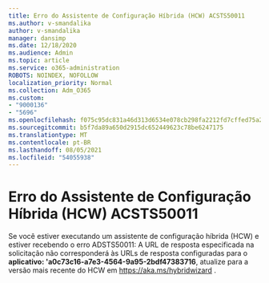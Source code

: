 ```yaml
---
title: Erro do Assistente de Configuração Híbrida (HCW) ACSTS50011
ms.author: v-smandalika
author: v-smandalika
manager: dansimp
ms.date: 12/18/2020
ms.audience: Admin
ms.topic: article
ms.service: o365-administration
ROBOTS: NOINDEX, NOFOLLOW
localization_priority: Normal
ms.collection: Adm_O365
ms.custom:
- "9000136"
- "5696"
ms.openlocfilehash: f075c95dc831a46d313d6534e078cb298fa2212fd7cffed75a2953e7e80603a9
ms.sourcegitcommit: b5f7da89a650d2915dc652449623c78be6247175
ms.translationtype: MT
ms.contentlocale: pt-BR
ms.lasthandoff: 08/05/2021
ms.locfileid: "54055938"
---
```

# <a name="hybrid-configuration-wizard-hcw-error-acsts50011"></a>Erro do Assistente de Configuração Híbrida (HCW) ACSTS50011

Se você estiver executando um assistente de configuração híbrida (HCW) e estiver recebendo o erro ADSTS50011: A URL de resposta especificada na solicitação não corresponderá às URLs de resposta configuradas para o **aplicativo: 'a0c73c16-a7e3-4564-9a95-2bdf47383716**, atualize para a versão mais recente do HCW em https://aka.ms/hybridwizard .




